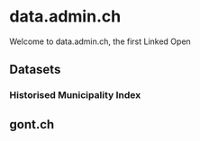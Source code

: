 # data.admin.ch

Welcome to data.admin.ch, the first Linked Open 

## Datasets

### Historised Municipality Index

## gont.ch

